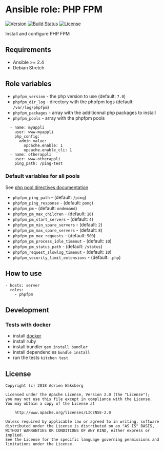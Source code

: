 # Ansible role: PHP FPM
[![Version](https://img.shields.io/badge/latest_version-1.1.0-green.svg)](https://git.yaegashi.fr/nishiki/ansible-role-phpfpm/releases)
[![Build Status](https://travis-ci.org/nishiki/ansible-role-phpfpm.svg?branch=master)](https://travis-ci.org/nishiki/ansible-role-phpfpm)
[![License](https://img.shields.io/badge/license-Apache--2.0-blue.svg)](https://git.yaegashi.fr/nishiki/ansible-role-phpfpm/src/branch/master/LICENSE)

Install and configure PHP FPM

## Requirements

* Ansible >= 2.4
* Debian Stretch

## Role variables

* `phpfpm_version` - the php version to use (default: `7.0`)
* `phpfpm_dir_log` - directory with the phpfpm logs (default: `/var/log/phpfpm`)
* `phpfpm_packages` - array with the additionnal php packages to install
* `phpfpm_pools` -  array with the phpfpm pools

```
  - name: myappli
    user: www-myappli
    php_config:
      admin_value:
        opcache.enable: 1
        opcache.enable_cli: 1
  - name: otherappli
    user: www-otherappli
    ping_path: /ping-test
```

### Default variables for all pools

See [php pool directives documentation](http://php.net/manual/en/install.fpm.configuration.php)

* `phpfpm_ping_path` - (default: `/ping`)
* `phpfpm_ping_response` - (default: `pong`)
* `phpfpm_pm` - (default: `ondemand`)
* `phpfpm_pm_max_children` - (default: `16`)
* `phpfpm_pm_start_servers` - (default: `4`)
* `phpfpm_pm_min_spare_servers` - (default: `2`)
* `phpfpm_pm_max_spare_servers` - (default: `8`)
* `phpfpm_pm_max_requests` - (default: `500`)
* `phpfpm_pm_process_idle_timeout` - (default: `10`)
* `phpfpm_pm_status_path` - (default: `/status`)
* `phpfpm_request_slowlog_timeout` - (default: `10`)
* `phpfpm_security_limit_extensions` - (default: `.php`)

## How to use

```
- hosts: server
  roles:
    - phpfpm
```

## Development
### Tests with docker

* install [docker](https://docs.docker.com/engine/installation/)
* install ruby
* install bundler `gem install bundler`
* install dependencies `bundle install`
* run the tests `kitchen test`

## License

```
Copyright (c) 2018 Adrien Waksberg

Licensed under the Apache License, Version 2.0 (the "License");
you may not use this file except in compliance with the License.
You may obtain a copy of the License at

    http://www.apache.org/licenses/LICENSE-2.0

Unless required by applicable law or agreed to in writing, software
distributed under the License is distributed on an "AS IS" BASIS,
WITHOUT WARRANTIES OR CONDITIONS OF ANY KIND, either express or implied.
See the License for the specific language governing permissions and
limitations under the License.
```
